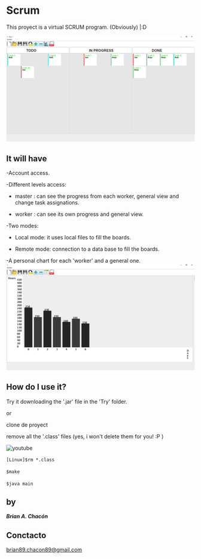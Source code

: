 # Scrum #

This proyect is a virtual SCRUM program. (Obviously) |:D 

![capture of the program 1](Files/work1.png "CAPTURE")

## It will have ##

-Account access.

-Different levels access:

 *    master : can see the progress from each worker, general view and change task assignations.
 
 *    worker : can see its own progress and general view.
 
-Two modes:

 *    Local  mode: it uses local files to fill the boards.

 *    Remote mode: connection to a data base to fill the boards.

-A personal chart for each 'worker' and a general one.
![capture of the program 1](Files/work1b.png "CAPTURE")

## How do I use it? ##

Try it downloading the '.jar' file in the 'Try' folder.

or

clone de proyect 

remove all the '.class' files (yes, i won't delete them for you! :P )

![youtube](https://www.youtube.com/)

~~~
[Linux]$rm *.class    

$make

$java main
~~~



## by ##

***Brian A. Chacón***

## Conctacto ##

brian89.chacon89@gmail.com

